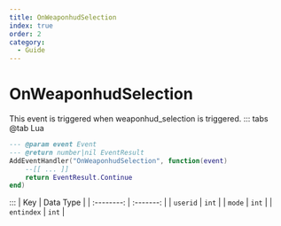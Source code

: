```yaml
---
title: OnWeaponhudSelection
index: true
order: 2
category:
  - Guide
---
```


# OnWeaponhudSelection
This event is triggered when weaponhud_selection is triggered.
::: tabs
@tab Lua
```lua
--- @param event Event
--- @return number|nil EventResult
AddEventHandler("OnWeaponhudSelection", function(event)
    --[[ ... ]]
    return EventResult.Continue
end)
```

:::
|     Key    | Data Type |
| :--------: | :-------: |
|  `userid`  |   `int`   |
|   `mode`   |   `int`   |
| `entindex` |   `int`   |